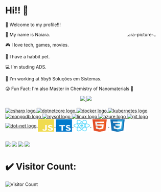 # Hi!! 👋

 🍓 Welcome to my profile!!!

 <img align="right" alt="naiara-picture-anime" height="150" style="border-radius: 100px;" src="https://cdn.picrew.me/shareImg/org/202303/1887634_h42EytvX.png">
</div>


 🤗 My name is Naiara. 

 🎮 I love tech, games, movies.
 
 🐇 I have a habbit pet.
 
 💻 I'm studing ADS.
 
 🚀 I'm working at 5by5 Soluções em Sistemas.
 
 😜 Fun Fact: I'm also Master in Chemistry of  Nanomaterials 🧪




 <div align="center">
  <a href="https://github.com/naiaragabriela">
  <img height="180em" src="https://github-readme-stats.vercel.app/api?username=naiaragabriela&show_icons=true&theme=radical&include_all_commits=true&count_private=true"/>
  <img height="180em" src="https://github-readme-stats.vercel.app/api/top-langs/?username=naiaragabriela&layout=compact&langs_count=7&theme=radical"/>
  
</div>
<div style="display: inline_block"><br>
 <img src="https://cdn.jsdelivr.net/gh/devicons/devicon/icons/csharp/csharp-plain.svg" height="40" width="52" alt="csharp logo" align="center" />
  <img src="https://cdn.jsdelivr.net/gh/devicons/devicon/icons/dotnetcore/dotnetcore-original.svg" height="40" width="52" alt="dotnetcore logo" align="center" />
  <img src="https://cdn.jsdelivr.net/gh/devicons/devicon/icons/docker/docker-plain-wordmark.svg" height="40" width="52" alt="docker logo" align="center" />
  <img src="https://cdn.jsdelivr.net/gh/devicons/devicon/icons/kubernetes/kubernetes-plain.svg" height="40" width="52" alt="kubernetes logo" align="center" />
  <img src="https://cdn.jsdelivr.net/gh/devicons/devicon/icons/mongodb/mongodb-plain-wordmark.svg" height="40" width="52" alt="mongodb logo" align="center" />
  <img src="https://cdn.jsdelivr.net/gh/devicons/devicon/icons/mysql/mysql-original.svg" height="40" width="52" alt="mysql logo" align="center" />
  <img src="https://cdn.jsdelivr.net/gh/devicons/devicon/icons/linux/linux-original.svg" height="40" width="52" alt="linux logo" align="center" />
  <img src="https://cdn.jsdelivr.net/gh/devicons/devicon/icons/azure/azure-original.svg" height="40" width="52" alt="azure logo" align="center" />
  <img src="https://cdn.jsdelivr.net/gh/devicons/devicon/icons/git/git-plain.svg" height="40" width="52" alt="git logo" align="center" />
  <img src="https://cdn.jsdelivr.net/gh/devicons/devicon/icons/nodejs/nodejs-original.svg" height="40" width="52" alt="dot-net logo" align="center"  />

  <img align="center" height="40" width="52" alt="js logo" src="https://raw.githubusercontent.com/devicons/devicon/master/icons/javascript/javascript-plain.svg">
  <img align="center" height="40" width="52" alt="ts logo" src="https://raw.githubusercontent.com/devicons/devicon/master/icons/typescript/typescript-plain.svg">
  <img align="center" height="40" width="52" alt="react logo" src="https://raw.githubusercontent.com/devicons/devicon/master/icons/react/react-original.svg">
  <img align="center" height="40" width="52" alt="html logo" src="https://raw.githubusercontent.com/devicons/devicon/master/icons/html5/html5-original.svg">
  <img align="center" height="40" width="52" alt="css logo" src="https://raw.githubusercontent.com/devicons/devicon/master/icons/css3/css3-original.svg">
</div>

 ##
 <div> 
  <a href="https://instagram.com/naiara.gabriela" target="_blank"><img src="https://img.shields.io/badge/-Instagram-%23E4405F?style=for-the-badge&logo=instagram&logoColor=white" target="_blank"></a>
  <a href="https://www.linkedin.com/in/naigabi/" target="_blank"><img src="https://img.shields.io/badge/-LinkedIn-%230077B5?style=for-the-badge&logo=linkedin&logoColor=white" target="_blank"></a> 
  <a href="https://www.facebook.com/naiaragabriela/" target="_blank"><img src ="https://img.shields.io/badge/Facebook-1877F2?style=for-the-badge&logo=facebook&logoColor=white"></a>
  <a href="https://github.com/naiaragabriela/" target="_blank"><img src ="https://img.shields.io/badge/GitHub-100000?style=for-the-badge&logo=github&logoColor=white"></a>
 </div>
  
</div>

<picture>
<source 
  srcset="https://github-readme-stats.vercel.app/api?username=naiaragabriela&show_icons=true&theme=dark"
  media="(prefers-color-scheme: dark)"
/>


 # ✔️ Visitor Count: 
 
<div> 
 
![Visitor Count](https://profile-counter.glitch.me/naiaragabriela/count.svg) 
</div>

##


